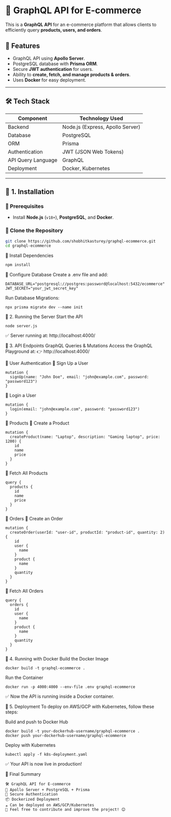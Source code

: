 # 🛒 GraphQL API for E-commerce

This is a **GraphQL API** for an e-commerce platform that allows clients to efficiently query **products, users, and orders**.

## 🚀 Features
- GraphQL API using **Apollo Server**.
- PostgreSQL database with **Prisma ORM**.
- Secure **JWT authentication** for users.
- Ability to **create, fetch, and manage products & orders**.
- Uses **Docker** for easy deployment.

---

## 🛠 Tech Stack
| Component      | Technology Used |
|---------------|----------------|
| Backend       | Node.js (Express, Apollo Server) |
| Database      | PostgreSQL |
| ORM          | Prisma |
| Authentication | JWT (JSON Web Tokens) |
| API Query Language | GraphQL |
| Deployment   | Docker, Kubernetes |

---

## 📌 **1. Installation**
### **🔹 Prerequisites**
- Install **Node.js** (`v18+`), **PostgreSQL**, and **Docker**.

### **🔹 Clone the Repository**
```bash
git clone https://github.com/shobhitkasturey/graphql-ecommerce.git
cd graphql-ecommerce
```
🔹 Install Dependencies
```bash
npm install
```
🔹 Configure Database
Create a .env file and add:
```
DATABASE_URL="postgresql://postgres:password@localhost:5432/ecommerce"
JWT_SECRET="your_jwt_secret_key"
```
Run Database Migrations:
```
npx prisma migrate dev --name init
```
📌 2. Running the Server
Start the API
```
node server.js
```
✅ Server running at: http://localhost:4000/

📌 3. API Endpoints
GraphQL Queries & Mutations
Access the GraphQL Playground at:
👉 http://localhost:4000/

📌 User Authentication
🔹 Sign Up a User
```
mutation {
  signUp(name: "John Doe", email: "john@example.com", password: "password123")
}
```
🔹 Login a User
```
mutation {
  login(email: "john@example.com", password: "password123")
}
```

📌 Products
🔹 Create a Product
```
mutation {
  createProduct(name: "Laptop", description: "Gaming laptop", price: 1200) {
    id
    name
    price
  }
}
```
🔹 Fetch All Products
```
query {
  products {
    id
    name
    price
  }
}
```
📌 Orders
🔹 Create an Order
```
mutation {
  createOrder(userId: "user-id", productId: "product-id", quantity: 2) {
    id
    user {
      name
    }
    product {
      name
    }
    quantity
  }
}
```
🔹 Fetch All Orders
```
query {
  orders {
    id
    user {
      name
    }
    product {
      name
    }
    quantity
  }
}
```
📌 4. Running with Docker
Build the Docker Image
```
docker build -t graphql-ecommerce .
```
Run the Container
```
docker run -p 4000:4000 --env-file .env graphql-ecommerce
```
✅ Now the API is running inside a Docker container.

📌 5. Deployment
To deploy on AWS/GCP with Kubernetes, follow these steps:

Build and push to Docker Hub
```
docker build -t your-dockerhub-username/graphql-ecommerce .
docker push your-dockerhub-username/graphql-ecommerce
```
Deploy with Kubernetes
```
kubectl apply -f k8s-deployment.yaml
```
✅ Your API is now live in production!

🎯 Final Summary
```
🛠 GraphQL API for E-commerce
🚀 Apollo Server + PostgreSQL + Prisma
🔐 Secure Authentication
📦 Dockerized Deployment
☁ Can be deployed on AWS/GCP/Kubernetes
💬 Feel free to contribute and improve the project! 😊
```

